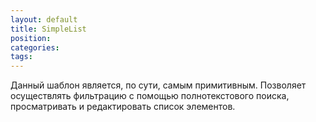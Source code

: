 ```yaml
---
layout: default
title: SimpleList
position: 
categories: 
tags: 
---
```


Данный шаблон является, по сути, самым примитивным. Позволяет осуществлять фильтрацию с помощью полнотекстового поиска, просматривать и редактировать список элементов.

 



 

 

